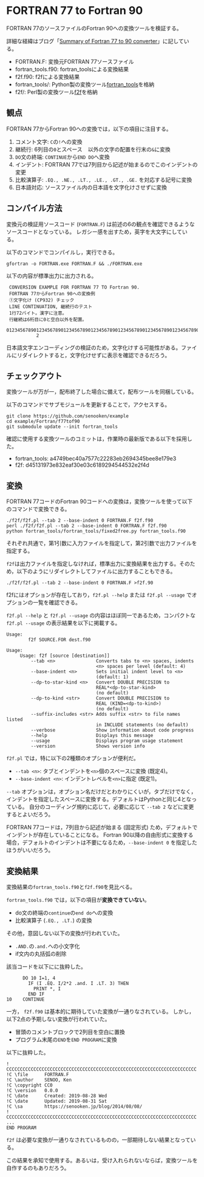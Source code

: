 # FORTRAN 77 to Fortran 90
FORTRAN 77のソースファイルのFortran 90への変換ツールを検証する。

詳細な経緯はブログ「[Summary of Fortran 77 to 90 converter](https://senooken.jp/blog/2014/08/08/)」に記している。

- FORTRAN.F: 変換元FORTRAN 77ソースファイル
- fortran_tools.f90: fortran_toolsによる変換結果
- f2f.f90: f2fによる変換結果
- fortran_tools/: Python製の変換ツール[fortran_tools](https://github.com/arktools/fortran_tools)を格納
- f2f/: Perl製の変換ツール[f2f](https://bitbucket.org/lemonlab/f2f/)を格納

## 観点
FORTRAN 77からFortran 90への変換では，以下の項目に注目する。

1. コメント文字: `C`の`!`への変換
2. 継続行: 6列目の`0`とスペース ` ` 以外の文字の配置を行末の`&`に変換
3. `DO`文の終端: `CONTINUE`から`END DO`へ変換
4. インデント: FORTRAN 77では7列目から記述が始まるのでこのインデントの変更
5. 比較演算子: `.EQ., .NE., .LT., .LE., .GT., .GE.` を対応する記号に変換
6. 日本語対応: ソースファイル内の日本語を文字化けさせずに変換

## コンパイル方法
変換元の検証用ソースコード (`FORTRAN.F`) は前述の6の観点を確認できるようなソースコードとなっている。 レガシー感を出すため，英字を大文字にしている。

以下のコマンドでコンパイルし，実行できる。

```
gfortran -o FORTRAN.exe FORTRAN.F && ./FORTRAN.exe
```

以下の内容が標準出力に出力される。

```
 CONVERSION EXAMPLE FOR FORTRAN 77 TO Fortran 90.
 FORTRAN 77からFortran 90への変換例
 ①文字化け (CP932) チェック
 LINE CONTINUATION, 継続行のテスト
 1行72バイト。漢字に注意。
 行継続は6桁目に0と空白以外を配置。
 0123456789012345678901234567890123456789012345678901234567890123456789012345678901234567890123456789
           2
```

日本語文字エンコーディングの検証のため，文字化けする可能性がある。ファイルにリダイレクトすると，文字化けせずに表示を確認できるだろう。

## チェックアウト
変換ツールが万が一，配布終了した場合に備えて，配布ツールを同梱している。

以下のコマンドでサブモジュールを更新することで，アクセスする。

```
git clone https://github.com/senooken/example
cd example/Fortran/f77tof90
git submodule update --init fortran_tools
```

確認に使用する変換ツールのコミットは，作業時の最新版である以下を採用した。

- fortran_tools: a4749bec40a7577c22283eb2694345bee8e179e3
- f2f: d45131973e832eaf30e03c6189294544532e2f4d

## 変換
FORTRAN 77コードのFortran 90コードへの変換は，変換ツールを使って以下のコマンドで変換できる。

```
./f2f/f2f.pl --tab 2 --base-indent 0 FORTRAN.F f2f.f90
perl ./f2f/f2f.pl --tab 2 --base-indent 0 FORTRAN.F f2f.f90
python fortran_tools/fortran_tools/fixed2free.py fortran_tools.f90
```

それぞれ共通で，第1引数に入力ファイルを指定して，第2引数で出力ファイルを指定する。

`f2f`は出力ファイルを指定しなければ，標準出力に変換結果を出力する。そのため，以下のようにリダイレクトしてファイルに出力することもできる。

```
./f2f/f2f.pl --tab 2 --base-indent 0 FORTRAN.F >f2f.90
```

f2fにはオプションが存在しており，`f2f.pl --help` または `f2f.pl --usage` でオプションの一覧を確認できる。

`f2f.pl --help` と `f2f.pl --usage` の内容はほぼ同一であるため，コンパクトな `f2f.pl --usage` の表示結果を以下に掲載する。

```
Usage:
        f2f SOURCE.FOR dest.f90

Usage:
     Usage: f2f [source [destination]]
         --tab <n>               Converts tabs to <n> spaces, indents
                                 <n> spaces per level (default: 4)
         --base-indent <n>       Sets initial indent level to <n>
                                 (default: 1)
         --dp-to-star-kind <n>   Convert DOUBLE PRECISION to
                                 REAL*<dp-to-star-kind>
                                 (no default)
         --dp-to-kind <str>      Convert DOUBLE PRECISION to
                                 REAL (KIND=<dp-to-kind>)
                                 (no default)
         --suffix-includes <str> Adds suffix <str> to file names listed
                                 in INCLUDE statements (no default)
         --verbose               Show information about code progress
         --help                  Displays this message
         --usage                 Displays program usage statement
         --version               Shows version info
```

`f2f.pl` では，特に以下の2種類のオプションが便利だ。

- `--tab <n>`: タブとインデントを`<n>`個のスペースに変換 (既定4)。
- `--base-indent <n>`: インデントレベルを`<n>`に指定 (既定1)。

`--tab` オプションは，オプション名だけだとわかりにくいが，タブだけでなく，インデントを指定したスペースに変換する。デフォルトはPythonと同じ4となっている。
自分のコーディング規約に応じて，必要に応じて `--tab 2` などに変更するとよいだろう。

FORTRAN 77コードは，7列目から記述が始まる (固定形式) ため，デフォルトでインデントが存在していることになる。 Fortran 90以降の自由形式に変換する場合，デフォルトのインデントは不要になるため，`--base-indent 0` を指定したほうがいいだろう。

## 変換結果
変換結果の`fortran_tools.f90`と`f2f.f90`を見比べる。

`fortran_tools.f90` では，以下の項目が**変換できていない**。

- do文の終端の`continue`の`end do`への変換
- 比較演算子 (`.EQ., .LT.`) の変換

その他，意図しない以下の変換が行われていた。

- `.AND.`の`.and.`への小文字化
- if文内の丸括弧の削除

該当コードを以下にに抜粋した。

```
      DO 10 I=1, 4
        IF (I .EQ. I/2*2 .and. I .LT. 3) THEN
          PRINT *, I
        END IF
10    CONTINUE
```

一方， `f2f.f90` は基本的に期待していた変換が一通りなされている。 しかし，以下2点の予期しない変換が行われていた。

- 冒頭のコメントブロックで2列目を空白に置換
- プログラム末尾の`END`を`END PROGRAM`に変換

以下に抜粋した。

```
! CCCCCCCCCCCCCCCCCCCCCCCCCCCCCCCCCCCCCCCCCCCCCCCCCCCCCCCCCCCCCCCCCCCCCC
!C \file      FORTRAN.F
!C \author    SENOO, Ken
!C \copyright CC0
!C \version   0.0.0
!C \date      Created: 2019-08-28 Wed
!C \date      Updated: 2019-08-31 Sat
!C \sa        https://senooken.jp/blog/2014/08/08/
! CCCCCCCCCCCCCCCCCCCCCCCCCCCCCCCCCCCCCCCCCCCCCCCCCCCCCCCCCCCCCCCCCCCCCC
...
END PROGRAM
```

`f2f` は必要な変換が一通りなされているものの，一部期待しない結果となっている。

この結果を承知で使用する。あるいは，受け入れられないならば，変換ツールを自作するのもありだろう。
